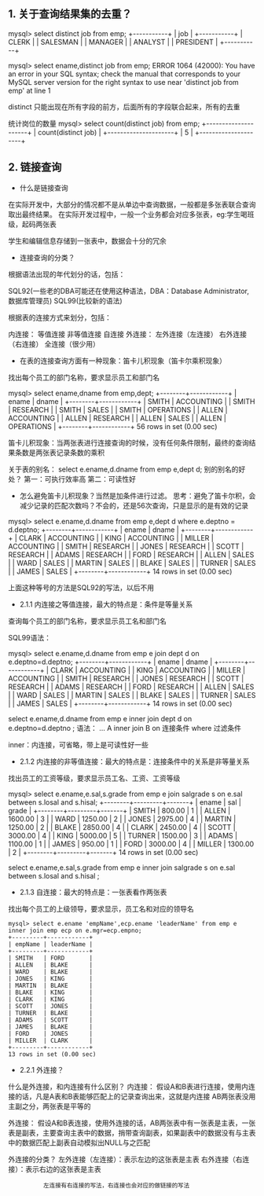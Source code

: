 
## 1. 关于查询结果集的去重？

mysql> select distinct job from emp;
+-----------+
| job       |
+-----------+
| CLERK     |
| SALESMAN  |
| MANAGER   |
| ANALYST   |
| PRESIDENT |
+-----------+

mysql> select ename,distinct job from emp;
ERROR 1064 (42000): You have an error in your SQL syntax; check the manual that corresponds to your MySQL server version for the right syntax to use near 'distinct job from emp' at line 1

distinct 只能出现在所有字段的前方，后面所有的字段联合起来，所有的去重

统计岗位的数量
mysql> select count(distinct job) from emp;
+---------------------+
| count(distinct job) |
+---------------------+
|                   5 |
+---------------------+

## 2. 链接查询

* 什么是链接查询

在实际开发中，大部分的情况都不是从单边中查询数据，一般都是多张表联合查询取出最终结果。
在实际开发过程中，一般一个业务都会对应多张表，eg:学生喝班级，起码两张表

学生和编辑信息存储到一张表中，数据会十分的冗余

* 连接查询的分类？

根据语法出现的年代划分的话，包括：

SQL92(一些老的DBA可能还在使用这种语法，DBA：Database Administrator, 数据库管理员)
SQL99(比较新的语法)

根据表的连接方式来划分，包括：

内连接：
  等值连接
  非等值连接
  自连接
外连接：
  左外连接（左连接）
  右外连接（右连接）
全连接（很少用）

* 在表的连接查询方面有一种现象：笛卡儿积现象（笛卡尔乘积现象）

找出每个员工的部门名称，要求显示员工和部门名

mysql> select ename,dname from emp,dept;
+--------+------------+
| ename  | dname      |
+--------+------------+
| SMITH  | ACCOUNTING |
| SMITH  | RESEARCH   |
| SMITH  | SALES      |
| SMITH  | OPERATIONS |
| ALLEN  | ACCOUNTING |
| ALLEN  | RESEARCH   |
| ALLEN  | SALES      |
| ALLEN  | OPERATIONS |
+--------+------------+
56 rows in set (0.00 sec)

笛卡儿积现象：当两张表进行连接查询的时候，没有任何条件限制，最终的查询结果条数是两张表记录条数的乘积

关于表的别名：
select e.ename,d.dname from emp e,dept d;
别的别名的好处？
第一：可执行效率高
第二：可读性好

* 怎么避免笛卡儿积现象？当然是加条件进行过滤。
思考：避免了笛卡尔积，会减少记录的匹配次数吗？不会的，还是56次查询，只是显示的是有效的记录

mysql> select e.ename,d.dname from emp e,dept d where e.deptno = d.deptno;
+--------+------------+
| ename  | dname      |
+--------+------------+
| CLARK  | ACCOUNTING |
| KING   | ACCOUNTING |
| MILLER | ACCOUNTING |
| SMITH  | RESEARCH   |
| JONES  | RESEARCH   |
| SCOTT  | RESEARCH   |
| ADAMS  | RESEARCH   |
| FORD   | RESEARCH   |
| ALLEN  | SALES      |
| WARD   | SALES      |
| MARTIN | SALES      |
| BLAKE  | SALES      |
| TURNER | SALES      |
| JAMES  | SALES      |
+--------+------------+
14 rows in set (0.00 sec)

上面这种等号的方法是SQL92的写法，以后不用

* 2.1.1 内连接之等值连接，最大的特点是：条件是等量关系

查询每个员工的部门名称，要求显示员工名和部门名

SQL99语法：

mysql> select e.ename,d.dname from emp e join dept d on e.deptno=d.deptno;
+--------+------------+
| ename  | dname      |
+--------+------------+
| CLARK  | ACCOUNTING |
| KING   | ACCOUNTING |
| MILLER | ACCOUNTING |
| SMITH  | RESEARCH   |
| JONES  | RESEARCH   |
| SCOTT  | RESEARCH   |
| ADAMS  | RESEARCH   |
| FORD   | RESEARCH   |
| ALLEN  | SALES      |
| WARD   | SALES      |
| MARTIN | SALES      |
| BLAKE  | SALES      |
| TURNER | SALES      |
| JAMES  | SALES      |
+--------+------------+
14 rows in set (0.00 sec)

select
  e.ename,d.dname
from
  emp e
inner join
  dept d
on
  e.deptno=d.deptno
;
语法：
...
  A
inner join
  B
on
  连接条件
where
  过滤条件

inner：内连接，可省略，带上是可读性好一些

* 2.1.2 内连接的非等值连接：最大的特点是：连接条件中的关系是非等量关系

找出员工的工资等级，要求显示员工名、工资、工资等级

mysql> select e.ename,e.sal,s.grade from emp e join salgrade s on e.sal between s.losal and s.hisal;
+--------+---------+-------+
| ename  | sal     | grade |
+--------+---------+-------+
| SMITH  |  800.00 |     1 |
| ALLEN  | 1600.00 |     3 |
| WARD   | 1250.00 |     2 |
| JONES  | 2975.00 |     4 |
| MARTIN | 1250.00 |     2 |
| BLAKE  | 2850.00 |     4 |
| CLARK  | 2450.00 |     4 |
| SCOTT  | 3000.00 |     4 |
| KING   | 5000.00 |     5 |
| TURNER | 1500.00 |     3 |
| ADAMS  | 1100.00 |     1 |
| JAMES  |  950.00 |     1 |
| FORD   | 3000.00 |     4 |
| MILLER | 1300.00 |     2 |
+--------+---------+-------+
14 rows in set (0.00 sec)

select
  e.ename,e.sal,s.grade
from
  emp e
inner join
  salgrade s
on
  e.sal between s.losal and s.hisal
;

* 2.1.3 自连接：最大的特点是：一张表看作两张表

找出每个员工的上级领导，要求显示，员工名和对应的领导名

```
mysql> select e.ename 'empName',ecp.ename 'leaderName' from emp e inner join emp ecp on e.mgr=ecp.empno;
+---------+------------+
| empName | leaderName |
+---------+------------+
| SMITH   | FORD       |
| ALLEN   | BLAKE      |
| WARD    | BLAKE      |
| JONES   | KING       |
| MARTIN  | BLAKE      |
| BLAKE   | KING       |
| CLARK   | KING       |
| SCOTT   | JONES      |
| TURNER  | BLAKE      |
| ADAMS   | SCOTT      |
| JAMES   | BLAKE      |
| FORD    | JONES      |
| MILLER  | CLARK      |
+---------+------------+
13 rows in set (0.00 sec)
```

* 2.2.1 外连接？

什么是外连接，和内连接有什么区别？
内连接：
      假设A和B表进行连接，使用内连接的话，凡是A表和B表能够匹配上的记录查询出来，这就是内连接
      AB两张表没用主副之分，两张表是平等的

外连接：
      假设A和B表连接，使用外连接的话，AB两张表中有一张表是主表，一张表是副表，主要查询主表中的数据，捎带查询副表，如果副表中的数据没有与主表中的数据匹配上副表自动模拟出NULL与之匹配

外连接的分类？
              左外连接（左连接）：表示左边的这张表是主表
              右外连接（右连接）：表示右边的这张表是主表

              左连接有右连接的写法，右连接也会对应的做链接的写法